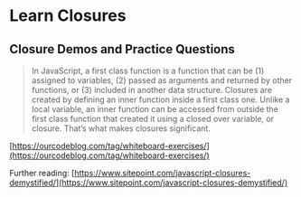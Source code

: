 # Learn Closures 
## Closure Demos and Practice Questions 


> In JavaScript, a first class function is a function that can be (1) assigned to variables, (2) passed as arguments and returned by other functions, or (3) included in another data structure.  Closures are created by defining an inner function inside a first class one.  Unlike a local variable, an inner function can be accessed from outside the first class function that created it using a closed over variable, or closure.  That’s what makes closures significant.

[https://ourcodeblog.com/tag/whiteboard-exercises/](https://ourcodeblog.com/tag/whiteboard-exercises/)

Further reading: [https://www.sitepoint.com/javascript-closures-demystified/](https://www.sitepoint.com/javascript-closures-demystified/)

